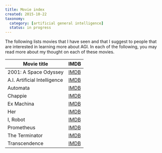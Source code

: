 ```yaml
---
title: Movie index
created: 2015-10-22
taxonomy:
  category: [artificial general intelligence]
  status: in progress
---
```


The following lists movies that I have seen and that I suggest to people that are interested in learning more about AGI. In each of the following, you may read more about my thought on each of these movies.

| Movie title | IMDB |
|---|---|
| 2001: A Space Odyssey | [IMDB](http://www.imdb.com/title/tt0062622/) |
| A.I. Artificial Intelligence | [IMDB](http://www.imdb.com/title/tt0212720/) |
| Automata | [IMDB](http://www.imdb.com/title/tt1971325/) |
| Chappie | [IMDB](http://www.imdb.com/title/tt1823672/) |
| Ex Machina | [IMDB](http://www.imdb.com/title/tt0470752/) |
| Her | [IMDB](http://www.imdb.com/title/tt1798709/) |
| I, Robot | [IMDB](http://www.imdb.com/title/tt0343818/) |
| Prometheus | [IMDB](http://www.imdb.com/title/tt1446714/) |
| The Terminator | [IMDB](http://www.imdb.com/title/tt0088247/) |
| Transcendence | [IMDB](http://www.imdb.com/title/tt2209764/) |
